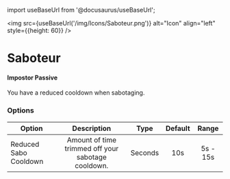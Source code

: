 import useBaseUrl from '@docusaurus/useBaseUrl';

<img src={useBaseUrl('/img/Icons/Saboteur.png')} alt="Icon" align="left" style={{height: 60}} />
# Saboteur

#### Impostor Passive

You have a reduced cooldown when sabotaging.

### Options

| Option | Description | Type | Default | Range |
|----------|:-----------------:|:------:|:------:|:------:|
| Reduced Sabo Cooldown | Amount of time trimmed off your sabotage cooldown. | Seconds | 10s | 5s - 15s |
